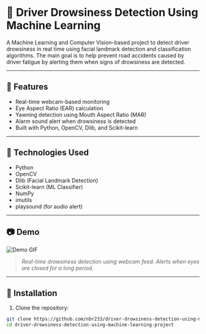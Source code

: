 # 🚗 Driver Drowsiness Detection Using Machine Learning

A Machine Learning and Computer Vision-based project to detect driver drowsiness in real time using facial landmark detection and classification algorithms. The main goal is to help prevent road accidents caused by driver fatigue by alerting them when signs of drowsiness are detected.

---

## 📌 Features

- Real-time webcam-based monitoring
- Eye Aspect Ratio (EAR) calculation
- Yawning detection using Mouth Aspect Ratio (MAR)
- Alarm sound alert when drowsiness is detected
- Built with Python, OpenCV, Dlib, and Scikit-learn

---

## 🧠 Technologies Used

- Python
- OpenCV
- Dlib (Facial Landmark Detection)
- Scikit-learn (ML Classifier)
- NumPy
- imutils
- playsound (for audio alert)

---

## 📷 Demo

![Demo GIF](demo/demo.gif)

> _Real-time drowsiness detection using webcam feed. Alerts when eyes are closed for a long period._

---

## 🔧 Installation

1. Clone the repository:

```bash
git clone https://github.com/nbr233/driver-drowsiness-detection-using-machine-learning-project.git
cd driver-drowsiness-detection-using-machine-learning-project
